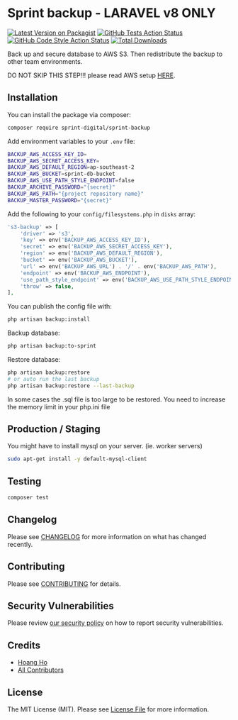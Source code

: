 # Sprint backup - LARAVEL v8 ONLY

[![Latest Version on Packagist](https://img.shields.io/packagist/v/sprint-digital/sprint-backup.svg?style=flat-square)](https://packagist.org/packages/sprint-digital/sprint-backup)
[![GitHub Tests Action Status](https://img.shields.io/github/actions/workflow/status/sprint-digital/sprint-backup/run-tests.yml?branch=main&label=tests&style=flat-square)](https://github.com/sprint-digital/sprint-backup/actions?query=workflow%3Arun-tests+branch%3Amain)
[![GitHub Code Style Action Status](https://img.shields.io/github/actions/workflow/status/sprint-digital/sprint-backup/fix-php-code-style-issues.yml?branch=main&label=code%20style&style=flat-square)](https://github.com/sprint-digital/sprint-backup/actions?query=workflow%3A"Fix+PHP+code+style+issues"+branch%3Amain)
[![Total Downloads](https://img.shields.io/packagist/dt/sprint-digital/sprint-backup.svg?style=flat-square)](https://packagist.org/packages/sprint-digital/sprint-backup)

Back up and secure database to AWS S3. Then redistribute the backup to other team environments.

DO NOT SKIP THIS STEP!!! please read AWS setup [HERE](https://sprintdigital.atlassian.net/l/cp/kr9F1uHP).


## Installation

You can install the package via composer:

```bash
composer require sprint-digital/sprint-backup
```

Add environment variables to your `.env` file:

```bash
BACKUP_AWS_ACCESS_KEY_ID=
BACKUP_AWS_SECRET_ACCESS_KEY=
BACKUP_AWS_DEFAULT_REGION=ap-southeast-2
BACKUP_AWS_BUCKET=sprint-db-bucket
BACKUP_AWS_USE_PATH_STYLE_ENDPOINT=false
BACKUP_ARCHIVE_PASSWORD="{secret}"
BACKUP_AWS_PATH="{project repository name}"
BACKUP_MASTER_PASSWORD="{secret}"
```

Add the following to your `config/filesystems.php` in `disks` array:

```php
's3-backup' => [
    'driver' => 's3',
    'key' => env('BACKUP_AWS_ACCESS_KEY_ID'),
    'secret' => env('BACKUP_AWS_SECRET_ACCESS_KEY'),
    'region' => env('BACKUP_AWS_DEFAULT_REGION'),
    'bucket' => env('BACKUP_AWS_BUCKET'),
    'url' => env('BACKUP_AWS_URL') . '/' . env('BACKUP_AWS_PATH'),
    'endpoint' => env('BACKUP_AWS_ENDPOINT'),
    'use_path_style_endpoint' => env('BACKUP_AWS_USE_PATH_STYLE_ENDPOINT', false),
    'throw' => false,
],
```

You can publish the config file with:

```bash
php artisan backup:install
```

Backup database:

```bash
php artisan backup:to-sprint
```

Restore database:

```bash
php artisan backup:restore
# or auto run the last backup
php artisan backup:restore --last-backup
```

In some cases the .sql file is too large to be restored. You need to increase the memory limit in your php.ini file

## Production / Staging

You might have to install mysql on your server. (ie. worker servers)

```bash
sudo apt-get install -y default-mysql-client
```

## Testing

```bash
composer test
```

## Changelog

Please see [CHANGELOG](CHANGELOG.md) for more information on what has changed recently.

## Contributing

Please see [CONTRIBUTING](CONTRIBUTING.md) for details.

## Security Vulnerabilities

Please review [our security policy](../../security/policy) on how to report security vulnerabilities.

## Credits

- [Hoang Ho](https://github.com/na)
- [All Contributors](../../contributors)

## License

The MIT License (MIT). Please see [License File](LICENSE.md) for more information.
